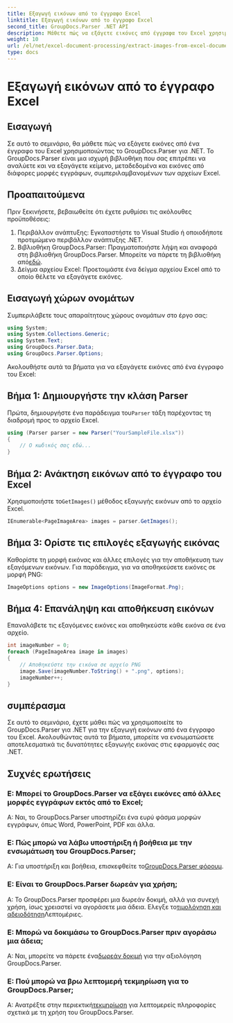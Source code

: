 ```yaml
---
title: Εξαγωγή εικόνων από το έγγραφο Excel
linktitle: Εξαγωγή εικόνων από το έγγραφο Excel
second_title: GroupDocs.Parser .NET API
description: Μάθετε πώς να εξάγετε εικόνες από έγγραφα του Excel χρησιμοποιώντας το GroupDocs.Parser για .NET. Οδηγός βήμα προς βήμα με παραδείγματα κώδικα.
weight: 10
url: /el/net/excel-document-processing/extract-images-from-excel-document/
type: docs
---
```

# Εξαγωγή εικόνων από το έγγραφο Excel

## Εισαγωγή
Σε αυτό το σεμινάριο, θα μάθετε πώς να εξάγετε εικόνες από ένα έγγραφο του Excel χρησιμοποιώντας το GroupDocs.Parser για .NET. Το GroupDocs.Parser είναι μια ισχυρή βιβλιοθήκη που σας επιτρέπει να αναλύετε και να εξαγάγετε κείμενο, μεταδεδομένα και εικόνες από διάφορες μορφές εγγράφων, συμπεριλαμβανομένων των αρχείων Excel.
## Προαπαιτούμενα
Πριν ξεκινήσετε, βεβαιωθείτε ότι έχετε ρυθμίσει τις ακόλουθες προϋποθέσεις:
1. Περιβάλλον ανάπτυξης: Εγκαταστήστε το Visual Studio ή οποιοδήποτε προτιμώμενο περιβάλλον ανάπτυξης .NET.
2.  Βιβλιοθήκη GroupDocs.Parser: Πραγματοποιήστε λήψη και αναφορά στη βιβλιοθήκη GroupDocs.Parser. Μπορείτε να πάρετε τη βιβλιοθήκη από[εδώ](https://releases.groupdocs.com/parser/net/).
3. Δείγμα αρχείου Excel: Προετοιμάστε ένα δείγμα αρχείου Excel από το οποίο θέλετε να εξαγάγετε εικόνες.
## Εισαγωγή χώρων ονομάτων
Συμπεριλάβετε τους απαραίτητους χώρους ονομάτων στο έργο σας:
```csharp
using System;
using System.Collections.Generic;
using System.Text;
using GroupDocs.Parser.Data;
using GroupDocs.Parser.Options;
```
Ακολουθήστε αυτά τα βήματα για να εξαγάγετε εικόνες από ένα έγγραφο του Excel:
## Βήμα 1: Δημιουργήστε την κλάση Parser
 Πρώτα, δημιουργήστε ένα παράδειγμα του`Parser` τάξη παρέχοντας τη διαδρομή προς το αρχείο Excel.
```csharp
using (Parser parser = new Parser("YourSampleFile.xlsx"))
{
    // Ο κωδικός σας εδώ...
}
```
## Βήμα 2: Ανάκτηση εικόνων από το έγγραφο του Excel
 Χρησιμοποιήστε το`GetImages()` μέθοδος εξαγωγής εικόνων από το αρχείο Excel.
```csharp
IEnumerable<PageImageArea> images = parser.GetImages();
```
## Βήμα 3: Ορίστε τις επιλογές εξαγωγής εικόνας
Καθορίστε τη μορφή εικόνας και άλλες επιλογές για την αποθήκευση των εξαγόμενων εικόνων. Για παράδειγμα, για να αποθηκεύσετε εικόνες σε μορφή PNG:
```csharp
ImageOptions options = new ImageOptions(ImageFormat.Png);
```
## Βήμα 4: Επανάληψη και αποθήκευση εικόνων
Επαναλάβετε τις εξαγόμενες εικόνες και αποθηκεύστε κάθε εικόνα σε ένα αρχείο.
```csharp
int imageNumber = 0;
foreach (PageImageArea image in images)
{
    // Αποθηκεύστε την εικόνα σε αρχείο PNG
    image.Save(imageNumber.ToString() + ".png", options);
    imageNumber++;
}
```
## συμπέρασμα
Σε αυτό το σεμινάριο, έχετε μάθει πώς να χρησιμοποιείτε το GroupDocs.Parser για .NET για την εξαγωγή εικόνων από ένα έγγραφο του Excel. Ακολουθώντας αυτά τα βήματα, μπορείτε να ενσωματώσετε αποτελεσματικά τις δυνατότητες εξαγωγής εικόνας στις εφαρμογές σας .NET.

## Συχνές ερωτήσεις
### Ε: Μπορεί το GroupDocs.Parser να εξάγει εικόνες από άλλες μορφές εγγράφων εκτός από το Excel;
Α: Ναι, το GroupDocs.Parser υποστηρίζει ένα ευρύ φάσμα μορφών εγγράφων, όπως Word, PowerPoint, PDF και άλλα.
### Ε: Πώς μπορώ να λάβω υποστήριξη ή βοήθεια με την ενσωμάτωση του GroupDocs.Parser;
 Α: Για υποστήριξη και βοήθεια, επισκεφθείτε το[GroupDocs.Parser φόρουμ](https://forum.groupdocs.com/c/parser/17).
### Ε: Είναι το GroupDocs.Parser δωρεάν για χρήση;
 Α: Το GroupDocs.Parser προσφέρει μια δωρεάν δοκιμή, αλλά για συνεχή χρήση, ίσως χρειαστεί να αγοράσετε μια άδεια. Ελεγξε το[τιμολόγηση και αδειοδότηση](https://purchase.groupdocs.com/buy)Λεπτομέριες.
### Ε: Μπορώ να δοκιμάσω το GroupDocs.Parser πριν αγοράσω μια άδεια;
 Α: Ναι, μπορείτε να πάρετε ένα[δωρεάν δοκιμή](https://releases.groupdocs.com/) για την αξιολόγηση GroupDocs.Parser.
### Ε: Πού μπορώ να βρω λεπτομερή τεκμηρίωση για το GroupDocs.Parser;
 Α: Ανατρέξτε στην περιεκτική[τεκμηρίωση](https://tutorials.groupdocs.com/parser/net/) για λεπτομερείς πληροφορίες σχετικά με τη χρήση του GroupDocs.Parser.